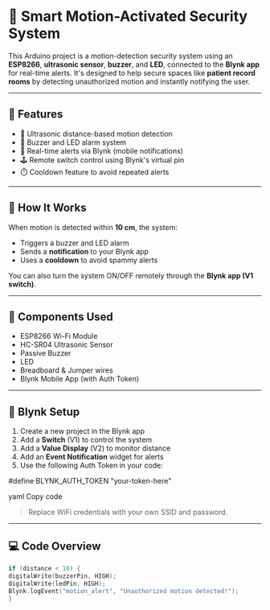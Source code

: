 # 🔐 Smart Motion-Activated Security System

This Arduino project is a motion-detection security system using an **ESP8266**, **ultrasonic sensor**, **buzzer**, and **LED**, connected to the **Blynk app** for real-time alerts. It's designed to help secure spaces like **patient record rooms** by detecting unauthorized motion and instantly notifying the user.

---

## 🚀 Features
- 📡 Ultrasonic distance-based motion detection
- 🔔 Buzzer and LED alarm system
- 📱 Real-time alerts via Blynk (mobile notifications)
- 🕹️ Remote switch control using Blynk's virtual pin
- ⏱️ Cooldown feature to avoid repeated alerts

---

## 🧠 How It Works

When motion is detected within **10 cm**, the system:
- Triggers a buzzer and LED alarm
- Sends a **notification** to your Blynk app
- Uses a **cooldown** to avoid spammy alerts

You can also turn the system ON/OFF remotely through the **Blynk app (V1 switch)**.

---

## 🧰 Components Used
- ESP8266 Wi-Fi Module
- HC-SR04 Ultrasonic Sensor
- Passive Buzzer
- LED
- Breadboard & Jumper wires
- Blynk Mobile App (with Auth Token)

---

## 📲 Blynk Setup
1. Create a new project in the Blynk app
2. Add a **Switch** (V1) to control the system
3. Add a **Value Display** (V2) to monitor distance
4. Add an **Event Notification** widget for alerts
5. Use the following Auth Token in your code:

#define BLYNK_AUTH_TOKEN "your-token-here"

yaml
Copy code

> Replace WiFi credentials with your own SSID and password.

---

## 💻 Code Overview

```cpp
if (distance < 10) {
digitalWrite(buzzerPin, HIGH);
digitalWrite(ledPin, HIGH);
Blynk.logEvent("motion_alert", "Unauthorized motion detected!");
}

